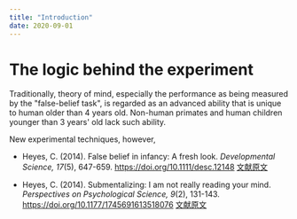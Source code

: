 ```yaml
---
title: "Introduction"
date: 2020-09-01
---
```


# The logic behind the experiment

Traditionally, theory of mind, especially the performance as being measured by the "false-belief task", is regarded as an advanced ability that is unique to human older than 4 years old. Non-human primates and human children younger than 3 years' old lack such ability.

New experimental techniques, however, 

- Heyes, C. (2014). False belief in infancy: A fresh look. *Developmental Science, 17*(5), 647-659. https://doi.org/10.1111/desc.12148
[文献原文](../Source_Files/Heyes_2014_Fresh_Look.pdf)

- Heyes, C. (2014). Submentalizing: I am not really reading your mind. *Perspectives on Psychological Science, 9*(2), 131-143. https://doi.org/10.1177/1745691613518076
[文献原文](../Source_Files/Heyes_2014_Submentalizing.pdf)
